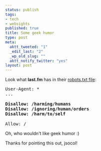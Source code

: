 ```yaml
--- 
status: publish
tags: 
- tech
- websights
published: true
title: Some geek humor
type: post
meta: 
  aktt_tweeted: "1"
  _edit_last: "2"
  _wp_old_slug: ""
  aktt_notify_twitter: "yes"
layout: post
---
```

Look what <strong>last.fm</strong> has in their <a href="http://www.last.fm/robots.txt">robots.txt file</a>:

<pre>User-Agent: *
...

<strong>Disallow: /harming/humans
Disallow: /ignoring/human/orders
Disallow: /harm/to/self</strong>

Allow: /
</pre>

Oh, who wouldn't like geek humor :)

<p class="credits">Thanks for pointing this out, jsocol!</p>
